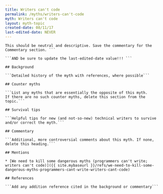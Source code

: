 ```yaml
---
title: Writers can't code
permalink: /myths/writers-can't-code
myth: Writers can't code
layout: myth-topic
created-date: 08/11/17
last-edited-date: NEVER
---
```


```A summary description of the myth--no more than a line or two. 
This should be neutral and descriptive. Save the commentary for the 
Commentary section. ```

```AND be sure to update the last-edited-date value!!! ```

## Background

```Detailed history of the myth with references, where possible```

## Counter myths

```List any myths that are essentially the opposite of this myth.
If there are no such counter myths, delete this section from the topic.```

## Survival tips

```Helpful tips for new (and not-so-new) technical writers to survive and/or correct the myth.```

## Commentary

```Additional, more controversial comments about this myth. If none, delete this heading.```

## Mentions

* [We need to kill some dangerous myths (programmers can't write; writers can't code)]({{ site.mybaseurl }}/refs/we-need-to-kill-some-dangerous-myths-programmers-cant-write-writers-cant-code)

## References

```Add any addition reference cited in the background or commentary```

